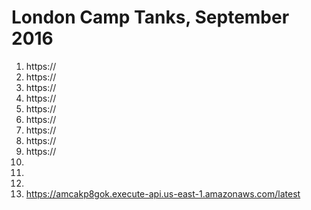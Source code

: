 # London Camp Tanks, September 2016

1. https://
2. https://
3. https://
4. https://
5. https://
6. https://
7. https://
8. https://
9. https://
10.
11.
12.
99. https://amcakp8gok.execute-api.us-east-1.amazonaws.com/latest
